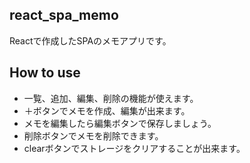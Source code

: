 ## react_spa_memo

Reactで作成したSPAのメモアプリです。

## **How to use**

- 一覧、追加、編集、削除の機能が使えます。
- ＋ボタンでメモを作成、編集が出来ます。
- メモを編集したら編集ボタンで保存しましょう。
- 削除ボタンでメモを削除できます。
- clearボタンでストレージをクリアすることが出来ます。
